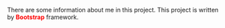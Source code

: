 There are some information about me in this project.
This project is written by <b style='color:red'>Bootstrap</b> framework.


